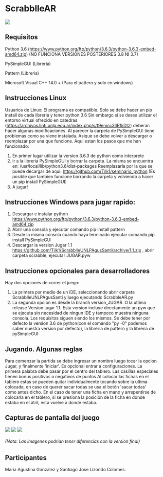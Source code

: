 # ScrabblleAR
![](https://i.imgur.com/O7vRM8o.png)


## Requisitos

Python 3.6  (https://www.python.org/ftp/python/3.6.3/python-3.6.3-embed-amd64.zip)
(NO FUNCIONA VERSIONES POSTERIORES 3.8 NI 3.7)

PySimpleGUI (Libreria)

Pattern (Libreria)

Microsoft Visual C++ 14.0 + (Para el pattern y solo en windows)

## Instrucciones Linux
Usuarios de Linux: El programa es compatible. Solo se debe hacer un pip install de cada libreria y tener python 3.6
Sin embargo si se desea utilizar el entorno virtual ofrecido en catedras (https://archivos.linti.unlp.edu.ar/index.php/s/t9enmc3IlRfkDtz)  deberan hacer algunas modificaciones.
Al parecer la carpeta de PySimpleGUI tiene problemas como ya viene instalada. Asique se debe volver a descargar o reemplazar por
una que funcione. Aqui estan los pasos que me han funcionado:
1. En primer lugar utilizar la version 3.6.3 de python como interprete
2. Ir a la libreria PySimpleGUI y borrar la carpeta. La misma se encuentra en: /usr/local/lib/python3.6/dist-packages   Reemplazarla por la que se puede decargar de aqui: https://github.com/Tilk1/seminario_python
(Es posible que tambien funcione borrando la carpeta y volviendo a hacer un pip install PySimpleGUI)
3. A jugar!

## Instrucciones Windows para jugar rapido:

1. Descargar e instalar python https://www.python.org/ftp/python/3.6.3/python-3.6.3-embed-amd64.zip
2. Abrir una consola y ejecutar comando pip install pattern
3. Desde la misma consola cuando haya terminado ejecutar comando  pip install PySimpleGUI
4. Descargar la version Jugar 1.1 https://github.com/Tilk1/ScrabblleUNLPAgusSanti/archive/1.1.zip  , abrir carpeta scrabble, ejecutar JUGAR.pyw

## Instrucciones opcionales para desarrolladores

Hay dos opciones de correr el juego: 
1. La primera por medio de un IDE, seleccionando abrir carpeta ScrabblleUNLPAgusSanti y luego ejecutando ScrabbleAR.py
2. La segunda opcion es desde la branch version_JUGAR. O la ultima release Version jugar 1.1. Esta version incluye directamente un pyw que se ejecuta sin necesidad
de ningun IDE y tampoco muestra ninguna consola. Los requisitos siguen siendo los mismos. Se debe tener por defecto la version
3.6 de python(con el comando "py -0" podemos saber nuestra version por defecto), la libreria de pattern y la libreria de pySimpleGUI

## Jugando. Algunas reglas

Para comenzar la partida se debe ingresar un nombre luego tocar la opcion Jugar, y finalmente 'iniciar'. Es opcional entrar
a configuraciones.
La primera palabra debe pasar por el centro del tablero.
Las casillas especiales tienen bonus positivos o negativos de puntos
Al colocar las fichas en el tablero estas se pueden quitar individualmente tocando sobre la ultima colocada, en caso de querer sacar todas se usa el botón 'sacar todas' como antes dicho. En el caso de tener una ficha en mano y arrepentirse de colocarla en el tablero, si se presiona la posición de la ficha en donde estaba en el átril, esta vuelve a donde estaba. 



## Capturas de pantalla del juego

![](https://i.imgur.com/qOjQ1NO.png)
![](https://i.imgur.com/45gNJkF.png)
![](https://i.imgur.com/VVULFtw.png)




###### (Nota: Las imagenes podrian tener diferencias con la version final)

## Participantes

Maria Agustina Gonzalez y Santiago Jose Lizondo Colomes.

